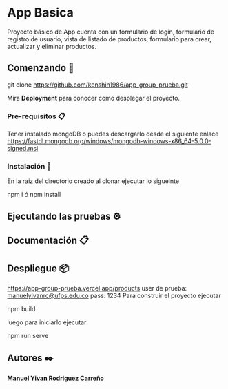 # App Basica

Proyecto básico de App cuenta con un formulario de login, formulario de registro de usuario, vista de listado de productos, 
formulario para crear, actualizar y eliminar productos.

## Comenzando 🚀

git clone https://github.com/kenshin1986/app_group_prueba.git

Mira **Deployment** para conocer como desplegar el proyecto.


### Pre-requisitos 📋

Tener instalado mongoDB o puedes descargarlo desde el siguiente enlace https://fastdl.mongodb.org/windows/mongodb-windows-x86_64-5.0.0-signed.msi

### Instalación 🔧

En la raiz del directorio creado al clonar ejecutar lo sigueinte

npm i
ó
npm install


## Ejecutando las pruebas ⚙️



## Documentación 📋



## Despliegue 📦
https://app-group-prueba.vercel.app/products
user de prueba: manuelyivanrc@ufps.edu.co
pass: 1234
Para construir el proyecto ejecutar

npm build

luego para iniciarlo ejecutar

npm run serve
## Autores ✒️


**Manuel Yivan Rodriguez Carreño**  
